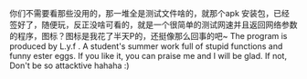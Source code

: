 你们不需要看那些没用的，那一堆全是测试文件啥的，就那个apk 安装包，已经签好了，随便玩，反正没啥可看的，就是一个很简单的测试网速并且返回网络参数的程序，图标？图标是我花了半天P的，还挺像那么回事的吧~
The program is produced by L.y.f . A student's summer work full of stupid functions and funny ester eggs. If you like it, you can praise me and I will be glad. If not, Don't be so attacktive hahaha :) 
